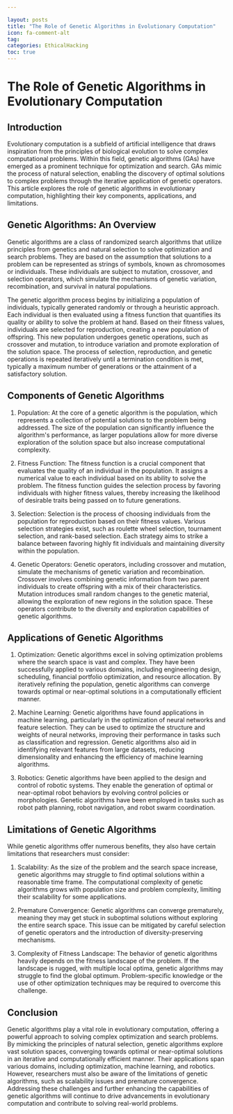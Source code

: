 ```yaml
---

layout: posts
title: "The Role of Genetic Algorithms in Evolutionary Computation"
icon: fa-comment-alt
tag:      
categories: EthicalHacking
toc: true
---
```




# The Role of Genetic Algorithms in Evolutionary Computation

## Introduction

Evolutionary computation is a subfield of artificial intelligence that draws inspiration from the principles of biological evolution to solve complex computational problems. Within this field, genetic algorithms (GAs) have emerged as a prominent technique for optimization and search. GAs mimic the process of natural selection, enabling the discovery of optimal solutions to complex problems through the iterative application of genetic operators. This article explores the role of genetic algorithms in evolutionary computation, highlighting their key components, applications, and limitations.

## Genetic Algorithms: An Overview

Genetic algorithms are a class of randomized search algorithms that utilize principles from genetics and natural selection to solve optimization and search problems. They are based on the assumption that solutions to a problem can be represented as strings of symbols, known as chromosomes or individuals. These individuals are subject to mutation, crossover, and selection operators, which simulate the mechanisms of genetic variation, recombination, and survival in natural populations.

The genetic algorithm process begins by initializing a population of individuals, typically generated randomly or through a heuristic approach. Each individual is then evaluated using a fitness function that quantifies its quality or ability to solve the problem at hand. Based on their fitness values, individuals are selected for reproduction, creating a new population of offspring. This new population undergoes genetic operations, such as crossover and mutation, to introduce variation and promote exploration of the solution space. The process of selection, reproduction, and genetic operations is repeated iteratively until a termination condition is met, typically a maximum number of generations or the attainment of a satisfactory solution.

## Components of Genetic Algorithms

1. Population: At the core of a genetic algorithm is the population, which represents a collection of potential solutions to the problem being addressed. The size of the population can significantly influence the algorithm's performance, as larger populations allow for more diverse exploration of the solution space but also increase computational complexity.

2. Fitness Function: The fitness function is a crucial component that evaluates the quality of an individual in the population. It assigns a numerical value to each individual based on its ability to solve the problem. The fitness function guides the selection process by favoring individuals with higher fitness values, thereby increasing the likelihood of desirable traits being passed on to future generations.

3. Selection: Selection is the process of choosing individuals from the population for reproduction based on their fitness values. Various selection strategies exist, such as roulette wheel selection, tournament selection, and rank-based selection. Each strategy aims to strike a balance between favoring highly fit individuals and maintaining diversity within the population.

4. Genetic Operators: Genetic operators, including crossover and mutation, simulate the mechanisms of genetic variation and recombination. Crossover involves combining genetic information from two parent individuals to create offspring with a mix of their characteristics. Mutation introduces small random changes to the genetic material, allowing the exploration of new regions in the solution space. These operators contribute to the diversity and exploration capabilities of genetic algorithms.

## Applications of Genetic Algorithms

1. Optimization: Genetic algorithms excel in solving optimization problems where the search space is vast and complex. They have been successfully applied to various domains, including engineering design, scheduling, financial portfolio optimization, and resource allocation. By iteratively refining the population, genetic algorithms can converge towards optimal or near-optimal solutions in a computationally efficient manner.

2. Machine Learning: Genetic algorithms have found applications in machine learning, particularly in the optimization of neural networks and feature selection. They can be used to optimize the structure and weights of neural networks, improving their performance in tasks such as classification and regression. Genetic algorithms also aid in identifying relevant features from large datasets, reducing dimensionality and enhancing the efficiency of machine learning algorithms.

3. Robotics: Genetic algorithms have been applied to the design and control of robotic systems. They enable the generation of optimal or near-optimal robot behaviors by evolving control policies or morphologies. Genetic algorithms have been employed in tasks such as robot path planning, robot navigation, and robot swarm coordination.

## Limitations of Genetic Algorithms

While genetic algorithms offer numerous benefits, they also have certain limitations that researchers must consider:

1. Scalability: As the size of the problem and the search space increase, genetic algorithms may struggle to find optimal solutions within a reasonable time frame. The computational complexity of genetic algorithms grows with population size and problem complexity, limiting their scalability for some applications.

2. Premature Convergence: Genetic algorithms can converge prematurely, meaning they may get stuck in suboptimal solutions without exploring the entire search space. This issue can be mitigated by careful selection of genetic operators and the introduction of diversity-preserving mechanisms.

3. Complexity of Fitness Landscape: The behavior of genetic algorithms heavily depends on the fitness landscape of the problem. If the landscape is rugged, with multiple local optima, genetic algorithms may struggle to find the global optimum. Problem-specific knowledge or the use of other optimization techniques may be required to overcome this challenge.

## Conclusion

Genetic algorithms play a vital role in evolutionary computation, offering a powerful approach to solving complex optimization and search problems. By mimicking the principles of natural selection, genetic algorithms explore vast solution spaces, converging towards optimal or near-optimal solutions in an iterative and computationally efficient manner. Their applications span various domains, including optimization, machine learning, and robotics. However, researchers must also be aware of the limitations of genetic algorithms, such as scalability issues and premature convergence. Addressing these challenges and further enhancing the capabilities of genetic algorithms will continue to drive advancements in evolutionary computation and contribute to solving real-world problems.